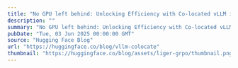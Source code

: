 ```yaml
---
title: "No GPU left behind: Unlocking Efficiency with Co-located vLLM in TRL"
description: ""
summary: "No GPU left behind: Unlocking Efficiency with Co-located vLLM in TRL 🚀 Introduction TRL supports tra..."
pubDate: "Tue, 03 Jun 2025 00:00:00 GMT"
source: "Hugging Face Blog"
url: "https://huggingface.co/blog/vllm-colocate"
thumbnail: "https://huggingface.co/blog/assets/liger-grpo/thumbnail.png"
---
```


